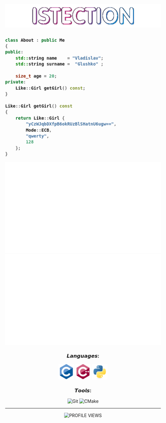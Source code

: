 [comment]: # (https://textgenerator.ru/ - Bold Italic)

<h1 align="center">
    <img
        src="gif/nickname.gif"
        alt="ISTECTION"
    >
</h1>

<h3>

```cpp
class About : public Me
{
public:
    std::string name    = "Vladislav";
    std::string surname =  "Glushko" ;

    size_t age = 20;
private:
    Like::Girl getGirl() const;
}

Like::Girl getGirl() const
{
    return Like::Girl {
        "yCzWJqbDXfpB6okRUzBlSHatnU6ugw==",
        Mode::ECB,
        "qwerty",
        128
    };
}
```

</h3>

<div align="center">
    <img src="https://github.com/ISTECTION/github-stats/blob/master/generated/overview.svg">
    <img src="https://github.com/ISTECTION/github-stats/blob/master/generated/languages.svg">
</div>

<!-- langs_count-1:10 -->
<!-- layout=compact - компактный вид -->

<!-- <img align="center" src="https://github-readme-stats.vercel.app/api?username=ISTECTION&hide=contribs,issues&show_icons=true&theme=radical&include_all_commits=false&custom_title=ISTECTION">
<img align="center" src="https://github-readme-stats.vercel.app/api/top-langs/?username=ISTECTION&hide=PowerShell&langs_count=3&custom_title=Languages&theme=radical" alt="Martin's GitHub Stats"> -->


<h3 align="center"> 𝙇𝙖𝙣𝙜𝙪𝙖𝙜𝙚𝙨: </h3>
<p align="center">
    <img src="https://raw.githubusercontent.com/devicons/devicon/master/icons/c/c-original.svg" alt="C" width="50" height="50"/>
    <img src="https://raw.githubusercontent.com/devicons/devicon/master/icons/cplusplus/cplusplus-original.svg" alt="C++" width="50" height="50"/>
    <img src="https://raw.githubusercontent.com/devicons/devicon/master/icons/python/python-original.svg" alt="Python" width="50" height="50">
</p>

<h3 align="center"> 𝙏𝙤𝙤𝙡𝙨: </h3>
<p align="center">
    <img src="https://www.vectorlogo.zone/logos/git-scm/git-scm-icon.svg" alt="Git" width="50" height="50">
    <img src="https://raw.githubusercontent.com/KDE/breeze-icons/c8ca52623d49f77fe32dc1bdb400fa16bc4afb06/icons/apps/48/cmake.svg
" alt="CMake" width="50" height="50">
</p>

___
<p align="center">
    <img
        src="https://komarev.com/ghpvc/?username=ISTECTION&label=PROFILE+VIEWS"
        alt="PROFILE VIEWS"
    >
</p>